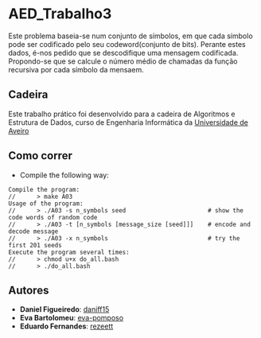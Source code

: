 # AED_Trabalho3

Este problema baseia-se num conjunto de símbolos, em que cada símbolo pode ser codificado pelo seu codeword(conjunto de bits). Perante estes dados, é-nos pedido que se descodifique uma mensagem codificada. Propondo-se que se calcule o número médio de chamadas da função recursiva por cada símbolo da mensaem.

## Cadeira

Este trabalho prático foi desenvolvido para a cadeira de Algoritmos e Estrutura de Dados, curso de Engenharia Informática da [Universidade de Aveiro](https://www.ua.pt)

## Como correr
* Compile the following way:
```console
Compile the program:
//      > make A03
Usage of the program:
//      > ./A03 -s n_symbols seed                       # show the code words of random code
//      > ./A03 -t [n_symbols [message_size [seed]]]    # encode and decode message
//      > ./A03 -x n_symbols                            # try the first 201 seeds
Execute the program several times:
//      > chmod u+x do_all.bash
//      > ./do_all.bash

```

## Autores
* **Daniel Figueiredo**: [daniff15](https://github.com/daniff15)
* **Eva Bartolomeu**: [eva-pomposo](https://github.com/eva-pomposo)
* **Eduardo Fernandes**: [rezeett](https://github.com/rezeett)

